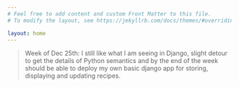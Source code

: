 ```yaml
---
# Feel free to add content and custom Front Matter to this file.
# To modify the layout, see https://jekyllrb.com/docs/themes/#overriding-theme-defaults

layout: home
---
```

> Week of Dec 25th: I still like what I am seeing in Django, slight detour to get the details of Python semantics and by the end of the week should be able to deploy my own basic django app for storing, displaying and updating recipes. 